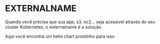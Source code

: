 # EXTERNALNAME
Quando você precisa que sua app, s3, ec2... seja acessivel através do seu cluster Kubernetes, o externalname é a solução.

Aqui você encontra um helm chart prontinho para isso
